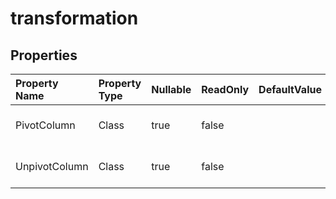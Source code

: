 # **transformation**

 

## **Properties**

| Property Name | Property Type | Nullable |  ReadOnly | DefaultValue | Description | 
| :- | :- | :- |:- |  :- | :- |
|PivotColumn|Class|true|false |  |long table to a wide table.|
|UnpivotColumn|Class|true|false |  |wide table to a long table|

